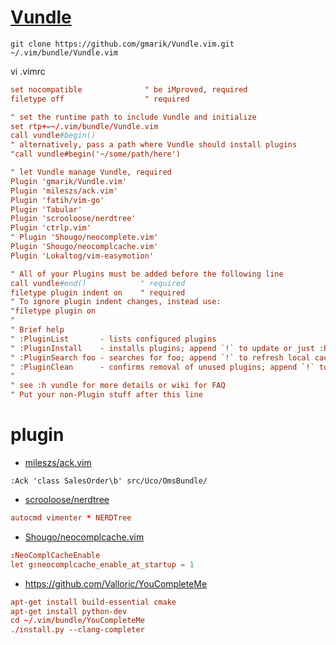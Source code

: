 # [Vundle](https://github.com/gmarik/Vundle.vim)
```shell
git clone https://github.com/gmarik/Vundle.vim.git ~/.vim/bundle/Vundle.vim
```

vi .vimrc
```conf
set nocompatible              " be iMproved, required
filetype off                  " required

" set the runtime path to include Vundle and initialize
set rtp+=~/.vim/bundle/Vundle.vim
call vundle#begin()
" alternatively, pass a path where Vundle should install plugins
"call vundle#begin('~/some/path/here')

" let Vundle manage Vundle, required
Plugin 'gmarik/Vundle.vim'
Plugin 'mileszs/ack.vim'
Plugin 'fatih/vim-go'
Plugin 'Tabular'
Plugin 'scrooloose/nerdtree'
Plugin 'ctrlp.vim'
" Plugin 'Shougo/neocomplete.vim'
Plugin 'Shougo/neocomplcache.vim'
Plugin 'Lokaltog/vim-easymotion'

" All of your Plugins must be added before the following line
call vundle#end()            " required
filetype plugin indent on    " required
" To ignore plugin indent changes, instead use:
"filetype plugin on
"
" Brief help
" :PluginList       - lists configured plugins
" :PluginInstall    - installs plugins; append `!` to update or just :PluginUpdate
" :PluginSearch foo - searches for foo; append `!` to refresh local cache
" :PluginClean      - confirms removal of unused plugins; append `!` to auto-approve removal
"
" see :h vundle for more details or wiki for FAQ
" Put your non-Plugin stuff after this line
```

# plugin
- [mileszs/ack.vim](https://github.com/mileszs/ack.vim)
```shell
:Ack 'class SalesOrder\b' src/Uco/OmsBundle/
```

- [scrooloose/nerdtree](https://github.com/scrooloose/nerdtree)
```conf
autocmd vimenter * NERDTree
```

- [Shougo/neocomplcache.vim](https://github.com/Shougo/neocomplcache.vim)
```conf
:NeoComplCacheEnable
let g:neocomplcache_enable_at_startup = 1
```

- https://github.com/Valloric/YouCompleteMe
```conf
apt-get install build-essential cmake
apt-get install python-dev
cd ~/.vim/bundle/YouCompleteMe
./install.py --clang-completer
```

